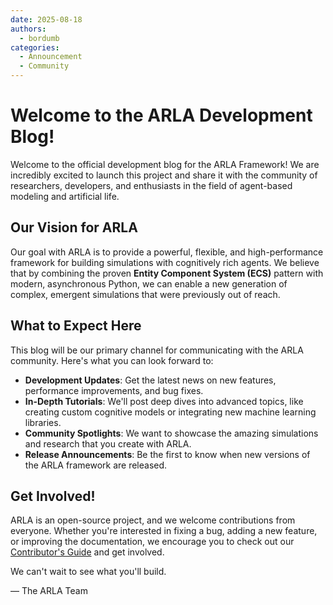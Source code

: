 ```yaml
---
date: 2025-08-18
authors:
  - bordumb
categories:
  - Announcement
  - Community
---
```


# Welcome to the ARLA Development Blog!

Welcome to the official development blog for the ARLA Framework! We are incredibly excited to launch this project and share it with the community of researchers, developers, and enthusiasts in the field of agent-based modeling and artificial life.

## Our Vision for ARLA

Our goal with ARLA is to provide a powerful, flexible, and high-performance framework for building simulations with cognitively rich agents. We believe that by combining the proven **Entity Component System (ECS)** pattern with modern, asynchronous Python, we can enable a new generation of complex, emergent simulations that were previously out of reach.

## What to Expect Here

This blog will be our primary channel for communicating with the ARLA community. Here's what you can look forward to:

- **Development Updates**: Get the latest news on new features, performance improvements, and bug fixes.
- **In-Depth Tutorials**: We'll post deep dives into advanced topics, like creating custom cognitive models or integrating new machine learning libraries.
- **Community Spotlights**: We want to showcase the amazing simulations and research that you create with ARLA.
- **Release Announcements**: Be the first to know when new versions of the ARLA framework are released.

## Get Involved!

ARLA is an open-source project, and we welcome contributions from everyone. Whether you're interested in fixing a bug, adding a new feature, or improving the documentation, we encourage you to check out our [Contributor's Guide](contributing/setup.md) and get involved.

We can't wait to see what you'll build.

— The ARLA Team
